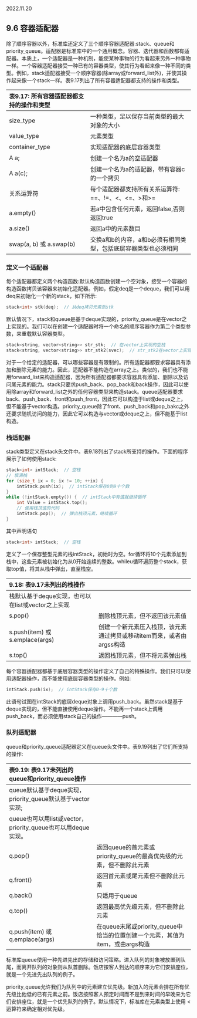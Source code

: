 2022.11.20



## 9.6 容器适配器
除了顺序容器以外，标准库还定义了三个顺序容器适配器:stack、queue和priority_queue。适配器是标准库中的一个通用概念。容器、迭代器和函数都有适配器。本质上，一个适配器是一种机制，能使某种事物的行为看起来另外一种事物一样。一个容器适配器接受一种已有的容器类型，使其行为看起来像一种不同的类型。例如，stack适配器接受一个顺序容器(除array或forward_list外)，并使其操作起来像一个stack一样。表9.17列出了所有容器适配器都支持的操作和类型。

| **表9.17: 所有容器适配器都支持的操作和类型** |  |
|:- |:- |
| size_type | 一种类型，足以保存当前类型的最大对象的大小 |
| value_type | 元素类型 |
| container_type | 实现适配器的底层容器类型 |
| A a; | 创建一个名为a的空适配器 |
| A a(c); | 创建一个名为a的适配器，带有容器c的一个拷贝 |
| 关系运算符 | 每个适配器都支持所有关系运算符: ==、!=、<、<=、>和>= |
| a.empty() | 若a中包含任何元素，返回false,否则返回true |
| a.size() | 返回a中的元素数目 |
| swap(a, b) 或 a.swap(b) | 交换a和b的内容，a和b必须有相同类型，包括底层容器类型也必须相同 |

### 定义一个适配器
每个适配器都定义两个构造函数:默认构造函数创建一个空对象，接受一个容器的构造函数拷贝该容器来初始化适配器。例如，假定deq是一个deque<int>，我们可以用deq来初始化一个新的stack，如下所示:

```c++
stack<int> stk(deq);  // 从deq拷贝元素到stk
```

默认情况下，stack和queue是基于deque实现的，priority_queue是在vector之上实现的。我们可以在创建一个适配器时将一个命名的顺序容器作为第二个类型参数，来重载默认容器类型。

```c++
stack<string, vector<string>> str_stk;  // 在vector上实现的空栈
stack<string, vector<string>> str_stk2(svec);  // str_stk2在vector上实现，初始化时保存svec的拷贝
```

对于一个给定的适配器，可以哪些容器是有限制的。所有适配器都要求容器具有添加和删除元素的能力。因此，适配器不能构造在array之上。类似的，我们也不能用forward_list来构造适配器，因为所有适配器都要求容器具有添加、删除以及访问尾元素的能力。stack只要求push_back、pop_back和back操作，因此可以使用除array和forward_list之外的任何容器类型来构造stack。queue适配器要求back、push_back、front和push_front，因此它可以构造于list或deque之上，但不能基于vector构造。priority_queue除了front、push_back和pop_bakc之外还要求随机访问的能力，因此它可以构造与vector或deque之上，但不能基于list构造。

### 栈适配器
stack类型定义在stack头文件中。表9.18列出了stack所支持的操作。下面的程序展示了如何使用stack:

```c++
stack<int> intStack;  // 空栈
// 填满栈
for (size_t ix = 0; ix != 10; ++ix) {
    intStack.push(ix);  // intStack保存0到9十个数
}
while (!intStack.empty()) {  // intStack中有值就继续循环
    int Value = intStack.top();
    // 使用栈顶值的代码
    intStack.pop();  // 弹出栈顶元素，继续循环
}
```

其中声明语句

```c++
stack<int> intStack;  // 空栈
```

定义了一个保存整型元素的栈intStack，初始时为空。for循环将10个元素添加到栈中，这些元素被初始化为从0开始连续的整数。whileu循环遍历整个stack，获取top值，将其从栈中弹出，直至栈空。

| **9.18: 表9.17未列出的栈操作** |  |
|:- |:- |
| 栈默认基于deque实现，也可以在list或vector之上实现 |  |
| s.pop() | 删除栈顶元素，但不返回该元素值 |
| s.push(item) 或 s.emplace(args) | 创建一个新元素压入栈顶，该元素通过拷贝或移动item而来，或者由argss构造 |
| s.top() | 返回栈顶元素，但不将元素弹出栈 |

每个容器适配器都基于底层容器类型的操作定义了自己的特殊操作。我们只可以使用适配器操作，而不能使用底层容器类型的操作。例如:

```c++
intStack.push(ix);  // intStack保存0-9十个数
```

此语句试图在intStack的底层deque对象上调用push_back。虽然stack是基于deque实现的，但不能直接使用deque操作。不能再一个stack上调用push_back，而必须使用stack自己的操作————push。

### 队列适配器
queue和priority_queue适配器定义在queue头文件中。表9.19列出了它们所支持的操作:

| **表9.19: 表9.17未列出的queue和priority_queue操作** |  |
|:- |:- |
| queue默认基于deque实现，priority_queue默认基于vector实现; |  |
| queue也可以用list或vector，priority_queue也可以用deque实现。 |  |
| q.pop() | 返回queue的首元素或priority_queue的最高优先级的元素，但不删除此元素 |
| q.front() | 返回首元素或尾元素但不删除此元素 |
| q.back() | 只适用于queue |
| q.top() | 返回最高优先级元素，但不删除此元素 |
| q.push(item) 或 q.emplace(args) | 在queue末尾或priority_queue中恰当的位置创建一个元素，其值为item，或由args构造 |

标准库queue使用一种先进先出的存储和访问策略。进入队列的对象被放置到队尾，而离开队列的对象则从队首删除。饭店按客人到达的顺序来为它们安排座位，就是一个先进先出队列的例子。

priority_queue允许我们为队列中的元素建立优先级。新加入的元素会排在所有优先级比他低的已有元素之前。饭店按照客人预定时间而不是到来时间的早晚来为它们安排座位，就是一个优先队列的例子。默认情况下，标准库在元素类型上使用 < 运算符来确定相对优先级。